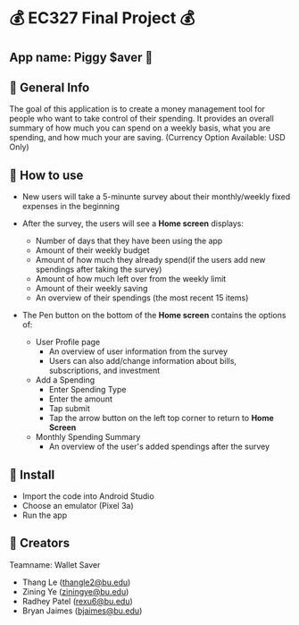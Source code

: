 # :moneybag: EC327 Final Project :moneybag:

## App name: Piggy $aver :pig:

## :page_facing_up: General Info 
The goal of this application is to create a money management tool for people who want to take control of their spending. It provides an overall summary of how much you can spend on a weekly basis, what you are spending, and how much your are saving. (Currency Option Available: USD Only)
## :mag_right: How to use
- New users will take a 5-minunte survey about their monthly/weekly fixed expenses in the beginning 

- After the survey, the users will see a **Home screen** displays:
	- Number of days that they have been using the app
	- Amount of their weekly budget
	- Amount of how much they already spend(if the users add new spendings after taking the survey)
	- Amount of how much left over from the weekly limit
	- Amount of their weekly saving
	- An overview of their spendings (the most recent 15 items)		
	
- The Pen button on the bottom of the **Home screen** contains the options of:
	- User Profile page
		- An overview of user information from the survey
		- Users can also add/change information about bills, subscriptions, and investment
	- Add a Spending
		- Enter Spending Type
		- Enter the amount
		- Tap submit
		- Tap the arrow button on the left top corner to return to **Home Screen**
	- Monthly Spending Summary
		- An overview of the user's added spendings after the survey
## :round_pushpin: Install
- Import the code into Android Studio
- Choose an emulator (Pixel 3a)
- Run the app
## :bust_in_silhouette: Creators
Teamname: Wallet Saver
- Thang Le (thangle2@bu.edu)
- Zining Ye (ziningye@bu.edu)
- Radhey Patel (rexu6@bu.edu)
- Bryan Jaimes (bjaimes@bu.edu)


